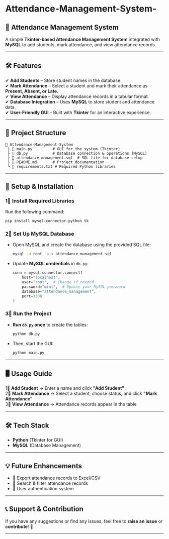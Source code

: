 # Attendance-Management-System-
## **📌 Attendance Management System**  
A simple **Tkinter-based Attendance Management System** integrated with **MySQL** to add students, mark attendance, and view attendance records.  

---

## **🛠 Features**  
✔ **Add Students** – Store student names in the database.  
✔ **Mark Attendance** – Select a student and mark their attendance as **Present, Absent, or Late**.  
✔ **View Attendance** – Display attendance records in a tabular format.  
✔ **Database Integration** – Uses **MySQL** to store student and attendance data.  
✔ **User-Friendly GUI** – Built with **Tkinter** for an interactive experience.  

---

## **💂️ Project Structure**  
```
📆 Attendance-Management-System
 ├ 💜 main.py         # GUI for the system (Tkinter)
 ├ 💜 db.py           # Database connection & operations (MySQL)
 ├ 💜 attendance_management.sql  # SQL file for database setup
 ├ 💜 README.md       # Project documentation
 └ 💜 requirements.txt # Required Python libraries
```

---

## **🚀 Setup & Installation**  

### **1⃣ Install Required Libraries**  
Run the following command:  
```sh
pip install mysql-connector-python tk
```

### **2⃣ Set Up MySQL Database**  
- Open MySQL and create the database using the provided SQL file:
  ```sh
  mysql -u root -p < attendance_management.sql
  ```
- Update **MySQL credentials** in `db.py`:  
  ```python
  conn = mysql.connector.connect(
      host="localhost",
      user="root",  # Change if needed
      password="mini",  # Update your MySQL password
      database="attendance_management",
      port=3306
  )
  ```

### **3⃣ Run the Project**  
- **Run `db.py` once** to create the tables:  
  ```sh
  python db.py
  ```
- Then, start the GUI:  
  ```sh
  python main.py
  ```

---

## **🖥️ Usage Guide**  
1⃣ **Add Student** → Enter a name and click **"Add Student"**  
2⃣ **Mark Attendance** → Select a student, choose status, and click **"Mark Attendance"**  
3⃣ **View Attendance** → Attendance records appear in the table  

---

## **🛠 Tech Stack**  
- **Python** (Tkinter for GUI)  
- **MySQL** (Database Management)  

---

## **💡 Future Enhancements**  
- 📌 Export attendance records to Excel/CSV  
- 📌 Search & filter attendance records  
- 📌 User authentication system  

---

## **📞 Support & Contribution**  
If you have any suggestions or find any issues, feel free to **raise an issue** or **contribute**! 🚀  

---

